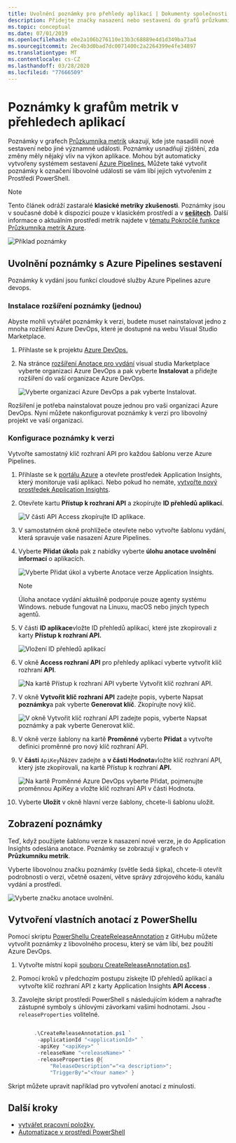 ```yaml
---
title: Uvolnění poznámky pro přehledy aplikací | Dokumenty společnosti Microsoft
description: Přidejte značky nasazení nebo sestavení do grafů průzkumníků metrik v Application Insights.
ms.topic: conceptual
ms.date: 07/01/2019
ms.openlocfilehash: e0e2a106b276110e13b3c68889e4d1d349ba73a4
ms.sourcegitcommit: 2ec4b3d0bad7dc0071400c2a2264399e4fe34897
ms.translationtype: MT
ms.contentlocale: cs-CZ
ms.lasthandoff: 03/28/2020
ms.locfileid: "77666509"
---
```

# <a name="annotations-on-metric-charts-in-application-insights"></a>Poznámky k grafům metrik v přehledech aplikací

Poznámky v grafech [Průzkumníka metrik](../../azure-monitor/app/metrics-explorer.md) ukazují, kde jste nasadili nové sestavení nebo jiné významné události. Poznámky usnadňují zjištění, zda změny měly nějaký vliv na výkon aplikace. Mohou být automaticky vytvořeny systémem sestavení [Azure Pipelines.](https://docs.microsoft.com/azure/devops/pipelines/tasks/) Můžete také vytvořit poznámky k označení libovolné události se vám líbí jejich vytvořením z Prostředí PowerShell.

> [!NOTE]
> Tento článek odráží zastaralé **klasické metriky zkušenosti**. Poznámky jsou v současné době k dispozici pouze v klasickém prostředí a v **[sešitech](../../azure-monitor/app/usage-workbooks.md)**. Další informace o aktuálním prostředí metrik najdete v [tématu Pokročilé funkce Průzkumníka metrik Azure](../../azure-monitor/platform/metrics-charts.md).

![Příklad poznámky](./media/annotations/0-example.png)

## <a name="release-annotations-with-azure-pipelines-build"></a>Uvolnění poznámky s Azure Pipelines sestavení

Poznámky k vydání jsou funkcí cloudové služby Azure Pipelines azure devops.

### <a name="install-the-annotations-extension-one-time"></a>Instalace rozšíření poznámky (jednou)
Abyste mohli vytvářet poznámky k verzi, budete muset nainstalovat jedno z mnoha rozšíření Azure DevOps, které je dostupné na webu Visual Studio Marketplace.

1. Přihlaste se k projektu [Azure DevOps.](https://azure.microsoft.com/services/devops/)
   
1. Na stránce [rozšíření Anotace pro vydání](https://marketplace.visualstudio.com/items/ms-appinsights.appinsightsreleaseannotations) visual studia Marketplace vyberte organizaci Azure DevOps a pak vyberte **Instalovat** a přidejte rozšíření do vaší organizace Azure DevOps.
   
   ![Vyberte organizaci Azure DevOps a pak vyberte Instalovat.](./media/annotations/1-install.png)
   
Rozšíření je potřeba nainstalovat pouze jednou pro vaši organizaci Azure DevOps. Nyní můžete nakonfigurovat poznámky k verzi pro libovolný projekt ve vaší organizaci.

### <a name="configure-release-annotations"></a>Konfigurace poznámky k verzi

Vytvořte samostatný klíč rozhraní API pro každou šablonu verze Azure Pipelines.

1. Přihlaste se k [portálu Azure](https://portal.azure.com) a otevřete prostředek Application Insights, který monitoruje vaši aplikaci. Nebo pokud ho nemáte, [vytvořte nový prostředek Application Insights](../../azure-monitor/app/app-insights-overview.md).
   
1. Otevřete kartu **Přístup k rozhraní API** a zkopírujte **ID přehledů aplikací**.
   
   ![V části API Access zkopírujte ID aplikace.](./media/annotations/2-app-id.png)

1. V samostatném okně prohlížeče otevřete nebo vytvořte šablonu vydání, která spravuje vaše nasazení Azure Pipelines.
   
1. Vyberte **Přidat úkol**a pak z nabídky vyberte **úlohu anotace uvolnění informací** o aplikacích.
   
   ![Vyberte Přidat úkol a vyberte Anotace verze Application Insights.](./media/annotations/3-add-task.png)

   > [!NOTE]
   > Úloha anotace vydání aktuálně podporuje pouze agenty systému Windows. nebude fungovat na Linuxu, macOS nebo jiných typech agentů.
   
1. V části **ID aplikace**vložte ID přehledů aplikací, které jste zkopírovali z karty **Přístup k rozhraní API.**
   
   ![Vložení ID přehledů aplikací](./media/annotations/4-paste-app-id.png)
   
1. V okně **Access rozhraní API** pro přehledy aplikací vyberte vytvořit klíč rozhraní **API**. 
   
   ![Na kartě Přístup k rozhraní API vyberte Vytvořit klíč rozhraní API.](./media/annotations/5-create-api-key.png)
   
1. V okně **Vytvořit klíč rozhraní API** zadejte popis, vyberte Napsat **poznámky**a pak vyberte **Generovat klíč**. Zkopírujte nový klíč.
   
   ![V okně Vytvořit klíč rozhraní API zadejte popis, vyberte Napsat poznámky a pak vyberte Generovat klíč.](./media/annotations/6-create-api-key.png)
   
1. V okně verze šablony na kartě **Proměnné** vyberte **Přidat** a vytvořte definici proměnné pro nový klíč rozhraní API.

1. V **části** `ApiKey`Název zadejte a **v části Hodnota**vložte klíč rozhraní API, který jste zkopírovali, na kartě Přístup k rozhraní **API.**
   
   ![Na kartě Proměnné Azure DevOps vyberte Přidat, pojmenujte proměnnou ApiKey a vložte klíč rozhraní API v části Hodnota.](./media/annotations/7-paste-api-key.png)
   
1. Vyberte **Uložit** v okně hlavní verze šablony, chcete-li šablonu uložit.

## <a name="view-annotations"></a>Zobrazení poznámky
Teď, když použijete šablonu verze k nasazení nové verze, je do Application Insights odeslána anotace. Poznámky se zobrazují v grafech v **Průzkumníku metrik**.

Vyberte libovolnou značku poznámky (světle šedá šipka), chcete-li otevřít podrobnosti o verzi, včetně osazení, větve správy zdrojového kódu, kanálu vydání a prostředí.

![Vyberte značku anotace uvolnění.](./media/annotations/8-release.png)

## <a name="create-custom-annotations-from-powershell"></a>Vytvoření vlastních anotací z PowerShellu
Pomocí skriptu [PowerShellu CreateReleaseAnnotation](https://github.com/Microsoft/ApplicationInsights-Home/blob/master/API/CreateReleaseAnnotation.ps1) z GitHubu můžete vytvořit poznámky z libovolného procesu, který se vám líbí, bez použití Azure DevOps. 

1. Vytvořte místní kopii [souboru CreateReleaseAnnotation.ps1](https://github.com/Microsoft/ApplicationInsights-Home/blob/master/API/CreateReleaseAnnotation.ps1).
   
1. Pomocí kroků v předchozím postupu získejte ID přehledů aplikací a vytvořte klíč rozhraní API z karty Application Insights **API Access** .
   
1. Zavolejte skript prostředí PowerShell s následujícím kódem a nahraďte zástupné symboly s úhlovými závorkami vašimi hodnotami. Jsou `-releaseProperties` volitelné. 
   
   ```powershell
   
        .\CreateReleaseAnnotation.ps1 `
         -applicationId "<applicationId>" `
         -apiKey "<apiKey>" `
         -releaseName "<releaseName>" `
         -releaseProperties @{
             "ReleaseDescription"="<a description>";
             "TriggerBy"="<Your name>" }
   ```

Skript můžete upravit například pro vytvoření anotací z minulosti.

## <a name="next-steps"></a>Další kroky

* [vytvářet pracovní položky,](../../azure-monitor/app/diagnostic-search.md#create-work-item)
* [Automatizace v prostředí PowerShell](../../azure-monitor/app/powershell.md)
